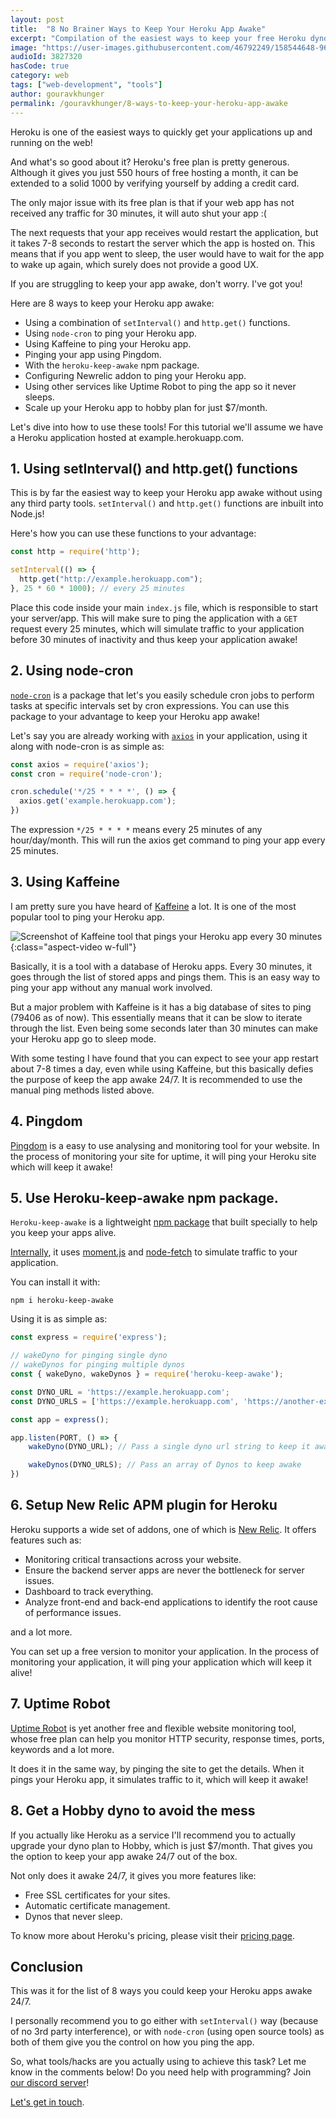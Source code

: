 ```yaml
---
layout: post
title:  "8 No Brainer Ways to Keep Your Heroku App Awake"
excerpt: "Compilation of the easiest ways to keep your free Heroku dyno running 24/7."
image: "https://user-images.githubusercontent.com/46792249/158544648-96aac1a5-d4dc-4f55-adff-d0479f6f447f.png"
audioId: 3827320
hasCode: true
category: web
tags: ["web-development", "tools"]
author: gouravkhunger
permalink: /gouravkhunger/8-ways-to-keep-your-heroku-app-awake
---
```


Heroku is one of the easiest ways to quickly get your applications up and running on the web!

And what's so good about it? Heroku's free plan is pretty generous. Although it gives you just 550 hours of free hosting a month, it can be extended to a solid 1000 by verifying yourself by adding a credit card.

The only major issue with its free plan is that if your web app has not received any traffic for 30 minutes, it will auto shut your app :(

The next requests that your app receives would restart the application, but it takes 7-8 seconds to restart the server which the app is hosted on. This means that if you app went to sleep, the user would have to wait for the app to wake up again, which surely does not provide a good UX.

If you are struggling to keep your app awake, don't worry. I've got you!

Here are 8 ways to keep your Heroku app awake:

- Using a combination of `setInterval()` and `http.get()` functions.
- Using `node-cron` to ping your Heroku app.
- Using Kaffeine to ping your Heroku app.
- Pinging your app using Pingdom.
- With the `heroku-keep-awake` npm package.
- Configuring Newrelic addon to ping your Heroku app.
- Using other services like Uptime Robot to ping the app so it never sleeps.
- Scale up your Heroku app to hobby plan for just $7/month.

Let's dive into how to use these tools! For this tutorial we'll assume we have a Heroku application hosted at example.herokuapp.com.

## 1. Using setInterval() and http.get() functions

This is by far the easiest way to keep your Heroku app awake without using any third party tools. `setInterval()` and `http.get()` functions are inbuilt into Node.js!

Here's how you can use these functions to your advantage:

```javascript
const http = require('http');

setInterval(() => {
  http.get("http://example.herokuapp.com");
}, 25 * 60 * 1000); // every 25 minutes
```

Place this code inside your main `index.js` file, which is responsible to start your server/app. This will make sure to ping the application with a `GET` request every 25 minutes, which will simulate traffic to your application before 30 minutes of inactivity and thus keep your application awake!

## 2. Using node-cron

[`node-cron`](https://github.com/node-cron/node-cron) is a package that let's you easily schedule cron jobs to perform tasks at specific intervals set by cron expressions. You can use this package to your advantage to keep your Heroku app awake!

Let's say you are already working with [`axios`](https://github.com/axios/axios) in your application, using it along with node-cron is as simple as:

```javascript
const axios = require('axios');
const cron = require('node-cron');

cron.schedule('*/25 * * * *', () => {
  axios.get('example.herokuapp.com');
})
```

The expression `*/25 * * * *` means every 25 minutes of any hour/day/month. This will run the axios get command to ping your app every 25 minutes.

## 3. Using Kaffeine

I am pretty sure you have heard of [Kaffeine](https://kaffeine.herokuapp.com) a lot. It is one of the most popular tool to ping your Heroku app.

![Screenshot of Kaffeine tool that pings your Heroku app every 30 minutes](https://user-images.githubusercontent.com/46792249/158734348-13cb4a84-34a6-4ab1-add7-9a581b76b636.png){:class="aspect-video w-full"}

Basically, it is a tool with a database of Heroku apps. Every 30 minutes, it goes through the list of stored apps and pings them. This is an easy way to ping your app without any manual work involved.

But a major problem with Kaffeine is it has a big database of sites to ping (79406 as of now). This essentially means that it can be slow to iterate through the list. Even being some seconds later than 30 minutes can make your Heroku app go to sleep mode.

With some testing I have found that you can expect to see your app restart about 7-8 times a day, even while using Kaffeine, but this basically defies the purpose of keep the app awake 24/7. It is recommended to use the manual ping methods listed above.

## 4. Pingdom

[Pingdom](https://www.pingdom.com) is a easy to use analysing and monitoring tool for your website. In the process of monitoring your site for uptime, it will ping your Heroku site which will keep it awake!

## 5. Use Heroku-keep-awake npm package.

`Heroku-keep-awake` is a lightweight [npm package](https://www.npmjs.com/package/heroku-keep-awake) that  built specially to help you keep your apps alive.

[Internally](https://github.com/colbymillerdev/heroku-keep-awake/blob/develop/index.js), it uses [moment.js](https://github.com/moment/moment) and [node-fetch](https://github.com/node-fetch/node-fetch) to simulate traffic to your application.

You can install it with:

```shell
npm i heroku-keep-awake
```

Using it is as simple as:

```javascript
const express = require('express');

// wakeDyno for pinging single dyno
// wakeDynos for pinging multiple dynos
const { wakeDyno, wakeDynos } = require('heroku-keep-awake');

const DYNO_URL = 'https://example.herokuapp.com';
const DYNO_URLS = ['https://example.herokuapp.com', 'https://another-example.herokuapp.com']

const app = express();

app.listen(PORT, () => {
    wakeDyno(DYNO_URL); // Pass a single dyno url string to keep it awake

    wakeDynos(DYNO_URLS); // Pass an array of Dynos to keep awake
})
```

## 6. Setup New Relic APM plugin for Heroku

Heroku supports a wide set of addons, one of which is [New Relic](https://elements.heroku.com/addons/newrelic). It offers features such as:

- Monitoring critical transactions across your website.
- Ensure the backend server apps are never the bottleneck for server issues.
- Dashboard to track everything.
- Analyze front-end and back-end applications to identify the root cause of performance issues.

and a lot more.

You can set up a free version to monitor your application. In the process of monitoring your application, it will ping your application which will keep it alive!

## 7. Uptime Robot

[Uptime Robot](https://uptimerobot.com) is yet another free and flexible website monitoring tool, whose free plan can help you monitor HTTP security, response times, ports, keywords and a lot more.

It does it in the same way, by pinging the site to get the details. When it pings your Heroku app, it simulates traffic to it, which will keep it awake!

## 8. Get a Hobby dyno to avoid the mess

If you actually like Heroku as a service I'll recommend you to actually upgrade your dyno plan to Hobby, which is just $7/month. That gives you the option to keep your app awake 24/7 out of the box.

Not only does it awake 24/7, it gives you more features like:

- Free SSL certificates for your sites.
- Automatic certificate management.
- Dynos that never sleep.

To know more about Heroku's pricing, please visit their [pricing page](https://www.heroku.com/pricing).

## Conclusion

This was it for the list of 8 ways you could keep your Heroku apps awake 24/7.

I personally recommend you to go either with `setInterval()` way (because of no 3rd party interference), or with `node-cron` (using open source tools) as both of them give you the control on how you ping the app.

So, what tools/hacks are you actually using to achieve this task? Let me know in the comments below! Do you need help with programming? Join [our discord server](https://discord.genicsblog.com)!

[Let's get in touch](https://github.com/gouravkhunger).